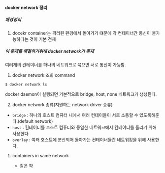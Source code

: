 #### docker network 정리

##### 배경정리
1. docekr container는 격리된 환경에서 돌아가기 떄문에 각 컨테이너간 통신이 불가능하다는 것이 기본 전제  

##### 이 문제를 해결하기위해 docker network가 존재

여러개의 컨테이너를 하나의 네트워크로 묶으면 서로 통신이 가능함.    


1. docker network 조회 command

``` docker
$ docker network ls
```

docker daemon이 실행되면 기본적으로 bridge, host, none 네트워크가 생성된다. 

2. docker network 종류(지원하는 network driver 종류)

  * `bridge` : 하나의 호스트 컴퓨터 내에서 여러 컨테이들이 서로 소통할 수 있도록해준다.(default network)
  * `host` : 컨테이너를 호스트 컴퓨터와 동일한 네트워크에서 컨테이너를 돌리기 위해 사용한다.
  * `overlay` : 여러 호스트에 분산되어 돌아가는 컨테이너들간 네트워킹을 위해 사용한다.


1. containers in same network

	- 같은 퍅